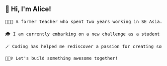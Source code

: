 ## 👋 Hi, I'm Alice!
<pre>👩🏻‍🏫 A former teacher who spent two years working in SE Asia. 🌏

🎓 I am currently embarking on a new challenge as a student at School of Code, learning full-stack development.

🪄 Coding has helped me rediscover a passion for creating something that is useful to others, out of nothing!  

👷🏻‍♀️ Let's build something awesome together! </pre> 
